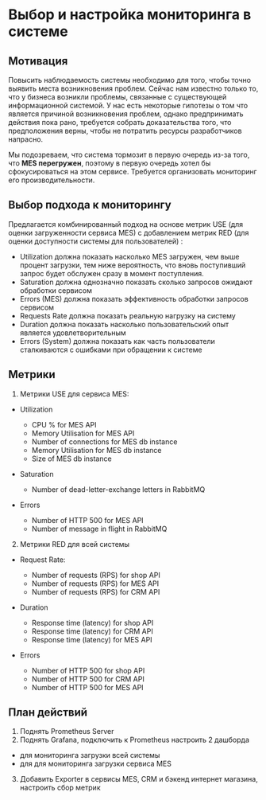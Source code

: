 # Выбор и настройка мониторинга в системе

## Мотивация

Повысить наблюдаемость системы необходимо для того, чтобы точно выявить места возникновения проблем. Сейчас нам известно только то, что у бизнеса возникли проблемы, связанные с существующей информационной системой. У нас есть некоторые гипотезы о том что является причиной возникновения проблем, однако предпринимать действия пока рано, требуется собрать доказательства того, что предположения верны, чтобы не потратить ресурсы разработчиков напрасно.

Мы подозреваем, что система тормозит в первую очередь из-за того, что **MES перегружен**, поэтому в первую очередь хотел бы сфокусироваться на этом сервисе. Требуется организовать мониторинг его производительности.

## Выбор подхода к мониторингу

Предлагается комбинированный подход на основе метрик USE (для оценки загруженности сервиса MES) с добавлением метрик RED (для оценки доступности системы для пользователей) :

- Utilization должна показать насколько MES загружен, чем выше процент загрузки, тем ниже вероятность, что вновь поступивший запрос будет обслужен сразу в момент поступления.
- Saturation должна однозначно показать сколько запросов ожидают обработки сервисом
- Errors (MES) должна показать эффективность обработки запросов сервисом
- Requests Rate должна показать реальную нагрузку на систему
- Duration должна показать насколько пользовательский опыт является удовлетворительным
- Errors (System) должна показать как часть пользователи сталкиваются с ошибками при обращении к системе

## Метрики

1. Метрики USE для сервиса MES:

- Utilization

  - CPU % for MES API
  - Memory Utilisation for MES API
  - Number of connections for MES db instance
  - Memory Utilisation for MES db instance
  - Size of MES db instance

- Saturation

  - Number of dead-letter-exchange letters in RabbitMQ

- Errors

  - Number of HTTP 500 for MES API
  - Number of message in flight in RabbitMQ

2. Метрики RED для всей системы

- Request Rate:

  - Number of requests (RPS) for shop API
  - Number of requests (RPS) for MES API
  - Number of requests (RPS) for CRM API

- Duration

  - Response time (latency) for shop API
  - Response time (latency) for CRM API
  - Response time (latency) for MES API

- Errors

  - Number of HTTP 500 for shop API
  - Number of HTTP 500 for CRM API
  - Number of HTTP 500 for MES API

## План действий

1. Поднять Prometheus Server
2. Поднять Grafana, подключить к Prometheus настроить 2 дашборда
  - для мониторинга загрузки всей системы
  - для для мониторинга загрузки сервиса MES
3. Добавить Exporter в сервисы MES, CRM и  бэкенд интернет магазина, настроить сбор метрик
